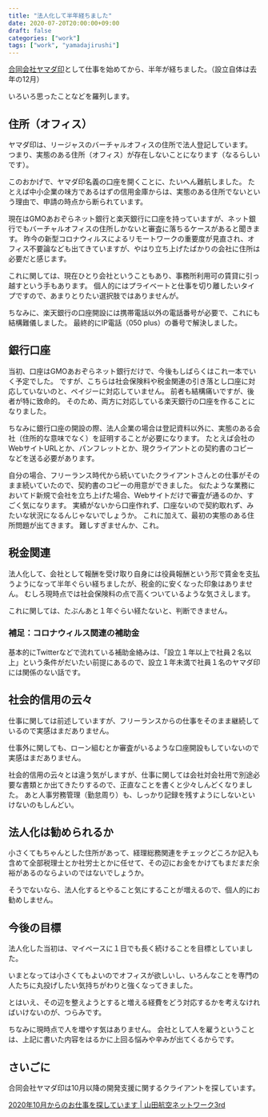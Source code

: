 ```yaml
---
title: "法人化して半年経ちました"
date: 2020-07-20T20:00:00+09:00
draft: false
categories: ["work"]
tags: ["work", "yamadajirushi"]
---
```


[合同会社ヤマダ印](https://yamadajirushi.co.jp)として仕事を始めてから、半年が経ちました。（設立自体は去年の12月）

いろいろ思ったことなどを羅列します。

## 住所（オフィス）

ヤマダ印は、リージャスのバーチャルオフィスの住所で法人登記しています。
つまり、実態のある住所（オフィス）が存在しないことになります（なるらしいです）。

このおかげで、ヤマダ印名義の口座を開くことに、たいへん難航しました。
たとえば中小企業の味方であるはずの信用金庫からは、実態のある住所でないという理由で、申請の時点から断られています。

現在はGMOあおぞらネット銀行と楽天銀行に口座を持っていますが、ネット銀行でもバーチャルオフィスの住所しかないと審査に落ちるケースがあると聞きます。
昨今の新型コロナウィルスによるリモートワークの重要度が見直され、オフィス不要論なども出てきていますが、やはり立ち上げたばかりの会社に住所は必要だと感じます。

これに関しては、現在ひとり会社ということもあり、事務所利用可の賃貸に引っ越すという手もあります。
個人的にはプライベートと仕事を切り離したいタイプですので、あまりとりたい選択肢ではありませんが。

ちなみに、楽天銀行の口座開設には携帯電話以外の電話番号が必要で、これにも結構難儀しました。
最終的にIP電話（050 plus）の番号で解決しました。

## 銀行口座

当初、口座はGMOあおぞらネット銀行だけで、今後もしばらくはこれ一本でいく予定でした。
ですが、こちらは社会保険料や税金関連の引き落とし口座に対応していないのと、ペイジーに対応していません。
前者も結構痛いですが、後者が特に致命的。
そのため、両方に対応している楽天銀行の口座を作ることになりました。

ちなみに銀行口座の開設の際、法人企業の場合は登記資料以外に、実態のある会社（住所的な意味でなく）を証明することが必要になります。
たとえば会社のWebサイトURLとか、パンフレットとか、現クライアントとの契約書のコピーなどを送る必要があります。

自分の場合、フリーランス時代から続いていたクライアントさんとの仕事がそのまま続いていたので、契約書のコピーの用意ができました。
似たような業務においてド新規で会社を立ち上げた場合、Webサイトだけで審査が通るのか、すごく気になります。
実績がないから口座作れず、口座ないので契約取れず、みたいな状況になるんじゃないでしょうか。
これに加えて、最初の実態のある住所問題が出てきます。
難しすぎませんか、これ。

## 税金関連

法人化して、会社として報酬を受け取り自身には役員報酬という形で賃金を支払うようになって半年ぐらい経ちましたが、税金的に安くなった印象はありません。
むしろ現時点では社会保険料の点で高くついているような気さえします。

これに関しては、たぶんあと１年ぐらい経たないと、判断できません。

### 補足：コロナウィルス関連の補助金

基本的にTwitterなどで流れている補助金絡みは、「設立１年以上で社員２名以上」という条件がだいたい前提にあるので、設立１年未満で社員１名のヤマダ印には関係のない話です。

## 社会的信用の云々

仕事に関しては前述していますが、フリーランスからの仕事をそのまま継続しているので実感はまだありません。

仕事外に関しても、ローン組むとか審査がいるような口座開設もしていないので実感はまだありません。

社会的信用の云々とは違う気がしますが、仕事に関しては会社対会社用で別途必要な書類とか出てきたりするので、正直なことを書くと少々しんどくなりました。
あと人事労務管理（勤怠周り）も、しっかり記録を残すようにしないといけないのもしんどい。

## 法人化は勧められるか

小さくてもちゃんとした住所があって、経理総務関連をチェックどころか記入も含めて全部税理士とか社労士とかに任せて、その辺にお金をかけてもまだまだ余裕があるのならよいのではないでしょうか。

そうでないなら、法人化するとやること気にすることが増えるので、個人的にお勧めしません。

## 今後の目標

法人化した当初は、マイペースに１日でも長く続けることを目標としていました。

いまとなっては小さくてもよいのでオフィスが欲しいし、いろんなことを専門の人たちに丸投げしたい気持ちがわりと強くなってきました。

とはいえ、その辺を整えようとすると増える経費をどう対応するかを考えなければいけないのが、つらみです。

ちなみに現時点で人を増やす気はありません。
会社として人を雇うということは、上記に書いた内容をはるかに上回る悩みや辛みが出てくるからです。

## さいごに

合同会社ヤマダ印は10月以降の開発支援に関するクライアントを探しています。

[2020年10月からのお仕事を探しています \| 山田航空ネットワーク3rd](https://yamacraft.github.io/note/next-work-202010/)